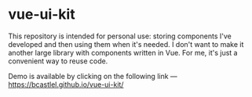# vue-ui-kit

This repository is intended for personal use: storing components I've developed and then using them when it's needed. I don't want to make it another large library with components written in Vue. For me, it's just a convenient way to reuse code.

Demo is available by clicking on the following link — https://bcastlel.github.io/vue-ui-kit/ 
